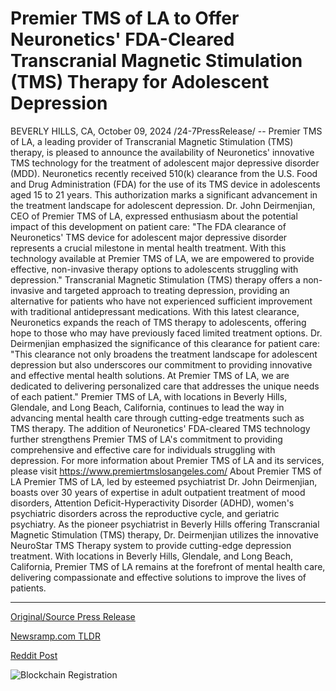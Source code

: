 # Premier TMS of LA to Offer Neuronetics' FDA-Cleared Transcranial Magnetic Stimulation (TMS) Therapy for Adolescent Depression

BEVERLY HILLS, CA, October 09, 2024 /24-7PressRelease/ -- Premier TMS of LA, a leading provider of Transcranial Magnetic Stimulation (TMS) therapy, is pleased to announce the availability of Neuronetics' innovative TMS technology for the treatment of adolescent major depressive disorder (MDD). Neuronetics recently received 510(k) clearance from the U.S. Food and Drug Administration (FDA) for the use of its TMS device in adolescents aged 15 to 21 years.  This authorization marks a significant advancement in the treatment landscape for adolescent depression. Dr. John Deirmenjian, CEO of Premier TMS of LA, expressed enthusiasm about the potential impact of this development on patient care: "The FDA clearance of Neuronetics' TMS device for adolescent major depressive disorder represents a crucial milestone in mental health treatment. With this technology available at Premier TMS of LA, we are empowered to provide effective, non-invasive therapy options to adolescents struggling with depression."  Transcranial Magnetic Stimulation (TMS) therapy offers a non-invasive and targeted approach to treating depression, providing an alternative for patients who have not experienced sufficient improvement with traditional antidepressant medications. With this latest clearance, Neuronetics expands the reach of TMS therapy to adolescents, offering hope to those who may have previously faced limited treatment options.  Dr. Deirmenjian emphasized the significance of this clearance for patient care: "This clearance not only broadens the treatment landscape for adolescent depression but also underscores our commitment to providing innovative and effective mental health solutions. At Premier TMS of LA, we are dedicated to delivering personalized care that addresses the unique needs of each patient."  Premier TMS of LA, with locations in Beverly Hills, Glendale, and Long Beach, California, continues to lead the way in advancing mental health care through cutting-edge treatments such as TMS therapy. The addition of Neuronetics' FDA-cleared TMS technology further strengthens Premier TMS of LA's commitment to providing comprehensive and effective care for individuals struggling with depression.  For more information about Premier TMS of LA and its services, please visit https://www.premiertmslosangeles.com/  About Premier TMS of LA  Premier TMS of LA, led by esteemed psychiatrist Dr. John Deirmenjian, boasts over 30 years of expertise in adult outpatient treatment of mood disorders, Attention Deficit-Hyperactivity Disorder (ADHD), women's psychiatric disorders across the reproductive cycle, and geriatric psychiatry. As the pioneer psychiatrist in Beverly Hills offering Transcranial Magnetic Stimulation (TMS) therapy, Dr. Deirmenjian utilizes the innovative NeuroStar TMS Therapy system to provide cutting-edge depression treatment. With locations in Beverly Hills, Glendale, and Long Beach, California, Premier TMS of LA remains at the forefront of mental health care, delivering compassionate and effective solutions to improve the lives of patients. 

---

[Original/Source Press Release](https://www.24-7pressrelease.com/press-release/515086/premier-tms-of-la-to-offer-neuronetics-fda-cleared-transcranial-magnetic-stimulation-tms-therapy-for-adolescent-depression)
                    

[Newsramp.com TLDR](https://newsramp.com/curated-news/premier-tms-of-la-announces-availability-of-neuronetics-tms-technology-for-adolescent-major-depressive-disorder/f8127c2330a92dfe333b630d461567ab) 

 



[Reddit Post](https://www.reddit.com/r/HealthCareNewsInfo/comments/1fzlu4u/premier_tms_of_la_announces_availability_of/) 



![Blockchain Registration](https://cdn.newsramp.app/24-7PressRelease/qrcode/2410/9/zerosH7D.webp)